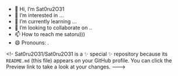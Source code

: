 - 👋 Hi, I’m Sat0ru2O31
- 👀 I’m interested in ...
- 🌱 I’m currently learning ...
- 💞️ I’m looking to collaborate on ..
- 📫 How to reach me satoru)))
- 😄 Pronouns: .

<!-
Sat0ru2O31/Sat0ru2O31 is a ✨ special ✨ repository because its `README.md` (this file) appears on your GitHub profile.
You can click the Preview link to take a look at your changes.
--->
